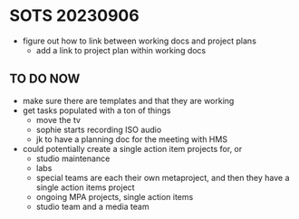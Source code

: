 # SOTS 20230906
* figure out how to link between working docs and project plans
    * add a link to project plan within working docs
## TO DO NOW
* make sure there are templates and that they are working
* get tasks populated with a ton of things
    * move the tv
    * sophie starts recording ISO audio
    * jk to have a planning doc for the meeting with HMS
* could potentially create a single action item projects for, or
    * studio maintenance
    * labs
    * special teams are each their own metaproject, and then they have a single action items project
    * ongoing MPA projects, single action items
    * studio team and a media team